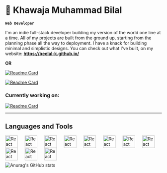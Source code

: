#  👋 Khawaja Muhammad Bilal

**`Web Developer`**

I'm an indie full-stack developer building my version of the world one line at a time. All of my projects are built from the ground up, starting from the planning phase all the way to deployment. I have a knack for building minimal and simplistic designs. You can check out what I've built, on my website: **https://beelal-k.github.io/**

**OR**

[![Readme Card](https://github-readme-stats.vercel.app/api/pin/?username=beelal-k&repo=to-do-list&theme=dark&border_color=000000)](https://github.com/beelal-k/to-do-list)

[![Readme Card](https://github-readme-stats.vercel.app/api/pin/?username=beelal-k&repo=the-outnet-clone&theme=dark&border_color=000000)](https://github.com/beelal-k/the-outnet-clone)

### Currently working on:
[![Readme Card](https://github-readme-stats.vercel.app/api/pin/?username=beelal-k&repo=the-outnet-clone&theme=dark&border_color=000000)](https://github.com/beelal-k/realtime-chat-app)

---
## Languages and Tools


<img align="left" alt="React" width="40px" style="padding-right:20px;" src="https://cdn.jsdelivr.net/gh/devicons/devicon/icons/react/react-original.svg" />
<img align="left" alt="React" width="40px" style="padding-right:20px;" src="https://cdn.jsdelivr.net/gh/devicons/devicon/icons/nodejs/nodejs-original.svg" />
<img align="left" alt="React" width="40px" style="padding-right:20px;" src="https://cdn.jsdelivr.net/gh/devicons/devicon/icons/javascript/javascript-original.svg" />
<img align="left" alt="React" width="40px" style="padding-right:20px;" src="https://cdn.jsdelivr.net/gh/devicons/devicon/icons/html5/html5-original.svg" />
<img align="left" alt="React" width="40px" style="padding-right:20px;" src="https://cdn.jsdelivr.net/gh/devicons/devicon/icons/css3/css3-original.svg" />
<img align="left"  alt="React" width="40px" style="padding-right:px; background-color:white;" src="https://cdn.jsdelivr.net/gh/devicons/devicon/icons/nextjs/nextjs-original.svg" />
<img align="left" alt="React" width="40px" style="padding-right:20px; padding-left:20px" src="https://cdn.jsdelivr.net/gh/devicons/devicon/icons/github/github-original.svg" />
<img align="left" alt="React" width="40px" style="padding-right:20px;" src="https://cdn.jsdelivr.net/gh/devicons/devicon/icons/linux/linux-original.svg" />
<img align="left" alt="React" width="40px" style="padding-right:20px;" src="https://cdn.jsdelivr.net/gh/devicons/devicon/icons/git/git-original.svg" />
<img align="left" alt="React" width="40px" style="padding-right:20px;" src="https://cdn.jsdelivr.net/gh/devicons/devicon/icons/sass/sass-original.svg" />
<img align="left" alt="React" width="40px" style="padding-right:20px;" src="https://cdn.jsdelivr.net/gh/devicons/devicon/icons/tailwindcss/tailwindcss-plain.svg" />
<br>

#
<br>


![Anurag's GitHub stats](https://github-readme-stats.vercel.app/api?username=beelal-k&show_icons=true&theme=dracula&border_color=000000)


<!--
**beelal-k/beelal-k** is a ✨ _special_ ✨ repository because its `README.md` (this file) appears on your GitHub profile.

Here are some ideas to get you started:

- 🔭 I’m currently working on ...
- 🌱 I’m currently learning ...
- 👯 I’m looking to collaborate on ...
- 🤔 I’m looking for help with ...
- 💬 Ask me about ...
- 📫 How to reach me: ...
- 😄 Pronouns: ...
- ⚡ Fun fact: ...
-->
